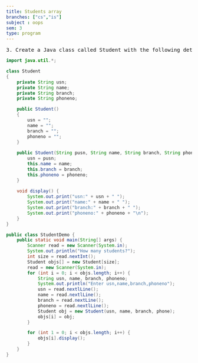 ```yaml
---
title: Students array
branches: ["cs","is"]
subject : oops
sem: 3
type: program
---
```


<pre>
3. Create a Java class called Student with the following details as private instance variables within it. USN Name Branch Phone Write a Java program to create n number Student objects and print the USN, Name, Branch, and Phone of these objects with suitable headings.
</pre>


```java
import java.util.*;

class Student
{
    private String usn;
    private String name;
    private String branch;
    private String phoneno;

    public Student()
    {
        usn = "";
        name = "";
        branch = "";
        phoneno = "";
    }
	
    public Student(String pusn, String name, String branch, String phoneno) {
        usn = pusn;
        this.name = name;
        this.branch = branch;
        this.phoneno = phoneno;
    }
	
    void display() {
        System.out.print("usn:" + usn + " ");
        System.out.print("name:" + name + " ");
        System.out.print("branch:" + branch + " ");
        System.out.print("phoneno:" + phoneno + "\n");
    }
}

public class StudentDemo {
    public static void main(String[] args) {
        Scanner read = new Scanner(System.in);
        System.out.println("How many students?");
        int size = read.nextInt();
        Student objs[] = new Student[size];
        read = new Scanner(System.in);
        for (int i = 0; i < objs.length; i++) {
            String usn, name, branch, phoneno;
            System.out.println("Enter usn,name,branch,phoneno");
            usn = read.nextlLine();
            name = read.nextlLine();
            branch = read.nextLine();
            phoneno = read.nextlLine();
            Student obj = new Student(usn, name, branch, phone);
            objs[i] = obj;
        }

        for (int 1 = 0; i < objs.length; i++) {
            objs[i].display();
        }
    }
}
```
